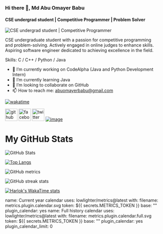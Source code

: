### Hi there 👋, Md Abu Omayer Babu
#### CSE undergrad student | Competitive Programmer | Problem Solver
![CSE undergrad student | Competitive Programmer](https://media.licdn.com/dms/image/D5616AQFQZUZZE48Muw/profile-displaybackgroundimage-shrink_350_1400/0/1711906921577?e=1717632000&v=beta&t=SPd0E5x8xeMBHZnzEkAfqAQykWVbICxoo9aJG7BOmzs)

CSE undergraduate student with a passion for competitive programming and problem-solving. Actively engaged in online judges to enhance skills. Aspiring software engineer dedicated to achieving excellence in the field.

Skills: C / C++ / Python / Java

- 🔭 I’m currently working on CodeAlpha (Java and Python Development Intern)
- 🌱 I’m currently learning Java
- 👯 I’m looking to collaborate on GitHub
- 📫 How to reach me: abuomayerbabu@gmail.com 

[![wakatime](https://wakatime.com/badge/user/018d7961-d20a-49ba-ac4c-1941d9d1143a.svg)](https://wakatime.com/@018d7961-d20a-49ba-ac4c-1941d9d1143a)

[<img src='https://img.icons8.com/color/48/000000/github--v1.png' alt='github' height='40'>](https://github.com/Md-Abu-Omayer-Babu) [<img src='https://img.icons8.com/color/48/000000/facebook-new.png' alt='facebook' height='40'>](https://www.facebook.com/100035728171374) [<img src='https://img.icons8.com/color/48/000000/twitter--v1.png' alt='twitter' height='40'>](https://twitter.com/@Omayer_Babu) [![image](https://github.com/Md-Abu-Omayer-Babu/Md-Abu-Omayer-Babu/assets/165560324/cb41f1f8-0f97-4fd7-b8d5-972152685304)](https://www.linkedin.com/in/md-abu-omayer-babu-800b1729a/)


# My GitHub Stats

![GitHub Stats](https://github-stats-alpha.vercel.app/api?username=Md-Abu-Omayer-Babu)


[![Top Langs](https://github-readme-stats.vercel.app/api/top-langs/?username=Md-Abu-Omayer-Babu)](https://github.com/Md-Abu-Omayer-Babu/github-readme-stats)

<!--![GitHub stats](https://github-readme-stats.vercel.app/api?username=Md-Abu-Omayer-Babu&show_icons=true)-->

![GitHub metrics](https://metrics.lecoq.io/Md-Abu-Omayer-Babu) 

![GitHub streak stats](https://streak-stats.demolab.com/?user=Md-Abu-Omayer-Babu)  

[![Harlok's WakaTime stats](https://github-readme-stats.vercel.app/api/wakatime?username=@Omayer)](https://github.com/anuraghazra/github-readme-stats)

name: Current year calendar
uses: lowlighter/metrics@latest
with:
  filename: metrics.plugin.calendar.svg
  token: ${{ secrets.METRICS_TOKEN }}
  base: ""
  plugin_calendar: yes
name: Full history calendar
uses: lowlighter/metrics@latest
with:
  filename: metrics.plugin.calendar.full.svg
  token: ${{ secrets.METRICS_TOKEN }}
  base: ""
  plugin_calendar: yes
  plugin_calendar_limit: 0

